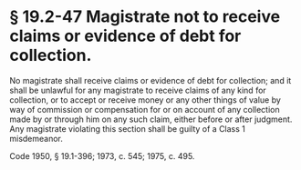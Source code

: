 # § 19.2-47 Magistrate not to receive claims or evidence of debt for collection.

<p>No magistrate shall receive claims or evidence of debt for collection; and it shall be unlawful for any magistrate to receive claims of any kind for collection, or to accept or receive money or any other things of value by way of commission or compensation for or on account of any collection made by or through him on any such claim, either before or after judgment. Any magistrate violating this section shall be guilty of a Class 1 misdemeanor.</p><p>Code 1950, § 19.1-396; 1973, c. 545; 1975, c. 495.</p>